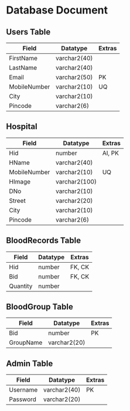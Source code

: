 # Database Document

## Users Table

| Field | Datatype | Extras |
| ------ | ------ | ------ | 
| FirstName | varchar2(40) |  |
| LastName | varchar2(40) |  |
| Email | varchar2(50) | PK |
| MobileNumber | varchar2(10) | UQ |
| City | varchar2(10) |  |
| Pincode | varchar2(6) |  |

## Hospital

| Field | Datatype | Extras |
| ------ | ------ | ------ | 
| Hid | number | AI, PK |
| HName | varchar2(40) |  |
| MobileNumber | varchar2(10) | UQ |
| HImage | varchar2(100) |  |
| DNo | varchar2(10) |  |
| Street | varchar2(20) |  |
| City | varchar2(10) |  |
| Pincode | varchar2(6) |  |

## BloodRecords Table

| Field | Datatype | Extras |
| ------ | ------ | ------ | 
| Hid | number | FK, CK |
| Bid | number | FK, CK |
| Quantity | number |  |

## BloodGroup Table

| Field | Datatype | Extras |
| ------ | ------ | ------ | 
| Bid | number | PK |  |
| GroupName | varchar2(20) |  |

## Admin Table

| Field | Datatype | Extras |
| ------ | ------ | ------ | 
| Username | varchar2(40) | PK | 
| Password | varchar2(20) |  |
